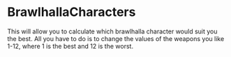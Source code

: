 # BrawlhallaCharacters
This will allow you to calculate which brawlhalla character would suit you the best. All you have to do is to change the values of the weapons you like 1-12, where 1 is the best and 12 is the worst.
